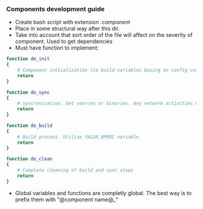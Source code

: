 ### Components development guide
- Create bash script with extension .component
- Place in some structural way after this dir.
- Take into account that sort order of the file will affect on the severity of component. Used to get dependencies
- Must have function to implement:
```bash
function do_init
{
    # Component initialization (ie build variables basing on config values)
    return
}

function do_sync
{
    # Syncronization. Get sources or binaries. Any network activities must be here
    return
}

function do_build
{
    # Build process. Utilize YALDA_NPROC variable
    return
}

function do_clean
{
    # Complete cleaning of build and sync steps
    return
}
```
- Global variables and functions are completly global. The best way is to prefix them with "@component name@_"
